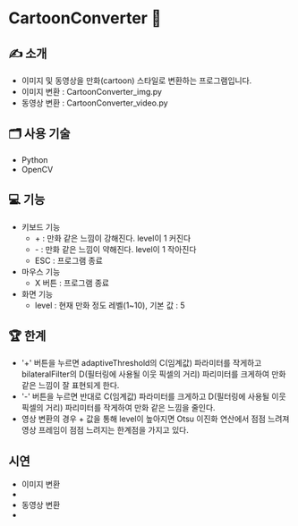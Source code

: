 # CartoonConverter 🎨

## ✍ 소개
- 이미지 및 동영상을 만화(cartoon) 스타일로 변환하는 프로그램입니다.
- 이미지 변환 : CartoonConverter_img.py
- 동영상 변환 : CartoonConverter_video.py

## 🗂️ 사용 기술
- Python
- OpenCV

## 💻 기능
- 키보드 기능
  - \+ : 만화 같은 느낌이 강해진다. level이 1 커진다
  - \- : 만화 같은 느낌이 약해진다. level이 1 작아진다
  - ESC : 프로그램 종료
- 마우스 기능
  - X 버튼 : 프로그램 종료
- 화면 기능
  - level : 현재 만화 정도 레벨(1~10), 기본 값 : 5

## 🏆 한계
- '+' 버튼을 누르면 adaptiveThreshold의 C(임계값) 파라미터를 작게하고 bilateralFilter의 D(필터링에 사용될 이웃 픽셀의 거리) 파리미터를 크게하여 만화 같은 느낌이 잘 표현되게 한다.
- '-' 버튼을 누르면 반대로 C(임계값) 파라미터를 크게하고 D(필터링에 사용될 이웃 픽셀의 거리) 파리미터를 작게하여 만화 같은 느낌을 줄인다.
- 영상 변환의 경우 + 값을 통해 level이 높아지면 Otsu 이진화 연산에서 점점 느려져 영상 프레임이 점점 느려지는 한계점을 가지고 있다.

## 시연
- 이미지 변환
- 
- 동영상 변환
- 

